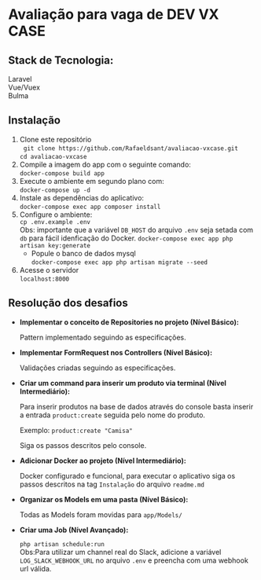# Avaliação para vaga de DEV VX CASE

## Stack de Tecnologia:  
Laravel  
Vue/Vuex  
Bulma  

## Instalação
 1. Clone este repositório  
 ` git clone https://github.com/Rafaeldsant/avaliacao-vxcase.git`  
 `cd avaliacao-vxcase`  
 2. Compile a imagem do app com o seguinte comando:  
 `docker-compose build app`  
 3. Execute o ambiente em segundo plano com:  
 `docker-compose up -d`
 4. Instale as dependências do aplicativo:  
 `docker-compose exec app composer install`
 4. Configure o ambiente:  
 `cp .env.example .env`  
 Obs: importante que a variável `DB_HOST` do arquivo `.env` seja setada com `db` para fácil idenficação do Docker.
 `docker-compose exec app php artisan key:generate`  
    - Popule o banco de dados mysql  
 `docker-compose exec app php artisan migrate --seed`  
 4. Acesse o servidor  
 `localhost:8000`  


## Resolução dos desafios

- **Implementar o conceito de Repositories no projeto (Nível Básico):**  

	Pattern implementado seguindo as especificações.

- **Implementar FormRequest nos Controllers (Nível Básico):**  

	Validações criadas seguindo as especificações.

- **Criar um command para inserir um produto via terminal (Nível Intermediário):**  

	Para inserir produtos na base de dados através do console basta inserir a entrada `product:create` seguida pelo nome do produto.  
	
	Exemplo: `product:create "Camisa"`  
	
	Siga os passos descritos pelo console.

- **Adicionar Docker ao projeto (Nível Intermediário):**  

	Docker configurado e funcional, para executar o aplicativo siga os passos descritos na tag `Instalação` do arquivo `readme.md`

- **Organizar os Models em uma pasta (Nível Básico):**  

	Todas as Models foram movidas para `app/Models/`

- **Criar uma Job (Nível Avançado):**  

	`php artisan schedule:run`  
	Obs:Para utilizar um channel real do Slack, adicione a variável `LOG_SLACK_WEBHOOK_URL` no arquivo `.env` e preencha com uma webhook url válida.
